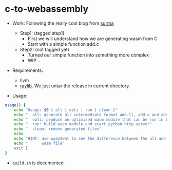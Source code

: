 # c-to-webassembly

- Work: Following the really cool blog from [surma](https://surma.dev/things/c-to-webassembly/)
  - Step1: (tagged step1)
    - First we will understand how we are generating wasm from C
    - Start with a simple function add.c
  - Step2: (not tagged yet)
    - Turned our simple function into something more complex
    - WIP...

- Requirements:
  - llvm
  - [raylib](https://github.com/raysan5/raylib/releases). We just untar the release in current directory.

- Usage:
```sh
usage() {
	echo "Usage: $0 { all | opti | run | clean }"
	echo "  all: generate all intermediate format add.ll, add.o and add.wasm"
	echo "  opti: produce on optimized wasm module that can be run in browser"
	echo "  run: build wasm module and start python http server"
	echo "  clean: remove generated files"
	echo
	echo "HINT: use wasm2wat to see the difference between the all and opti"
	echo "      wasm file"
	exit 1
}
```
- `build.sh` is documented
